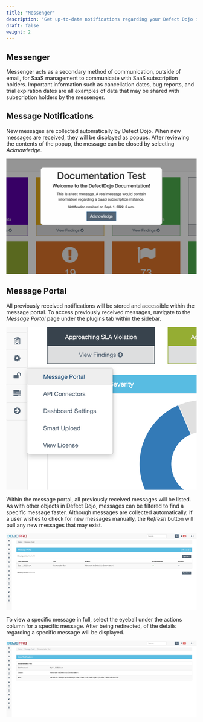 ```yaml
---
title: "Messenger"
description: "Get up-to-date notifications regarding your Defect Dojo instance."
draft: false
weight: 2
---
```



## Messenger

Messenger acts as a secondary method of communication, outside of email, for SaaS management to communicate with SaaS subscription holders. Important information such as cancellation dates, bug reports, and trial expiration dates are all examples of data that may be shared with subscription holders by the messenger.

## Message Notifications

New messages are collected automatically by Defect Dojo. When new messages are received, they will be displayed as popups. After reviewing the contents of the popup, the message can be closed by selecting _Acknowledge_.

![Message Notification](images/mp-popup.png)

## Message Portal

All previously received notifications will be stored and accessible within the message portal. To access previously received messages, navigate to the _Message Portal_ page under the plugins tab within the sidebar.

![Accessing Message Portal](images/nav-mp.png)

Within the message portal, all previously received messages will be listed. As with other objects in Defect Dojo, messages can be filtered to find a specific message faster. Although messages are collected automatically, if a user wishes to check for new messages manually, the _Refresh_ button will pull any new messages that may exist.

![Message Portal](images/mp-all.png)

To view a specific message in full, select the eyeball under the actions column for a specific message. After being redirected, of the details regarding a specific message will be displayed.

![Message View Action](images/mp-view.png)

